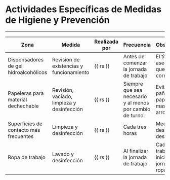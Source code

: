 # Actividades Específicas de Medidas de Higiene y Prevención

___
| Zona                                   | Medida                                     | Realizada por | Frecuencia                                                | Observaciones                                                |
| -------------------------------------- | ------------------------------------------ | ------------- | --------------------------------------------------------- | ------------------------------------------------------------ |
| Dispensadores de gel hidroalcohólicos  | Revisión de existencias y funcionamiento   | {{ rs }}      | Antes de comenzar la jornada de trabajo                   | El titular se asegurara de que funcione correctamente.       |
| Papeleras para material dechechable    | Revisión, vaciado, limpieza y desinfección | {{ rs }}      | Siempre que sea necesario y al menos por cambio de turno. | Evitar que pañuelos, papel y mascarillas se arrojen al suelo |
| Superficies de contacto más frecuentes | Limpieza y desinfección                    | {{ rs }}      | Cada tres horas                                           | Mediante papel desechable y desinfectante                    |
| Ropa de trabajo                        | Lavado y desinfección                      | {{ rs }}      | Al finalizar la jornada de trabajo                        | Cada trabajador iniciara la jornada con ropa limpia          |
